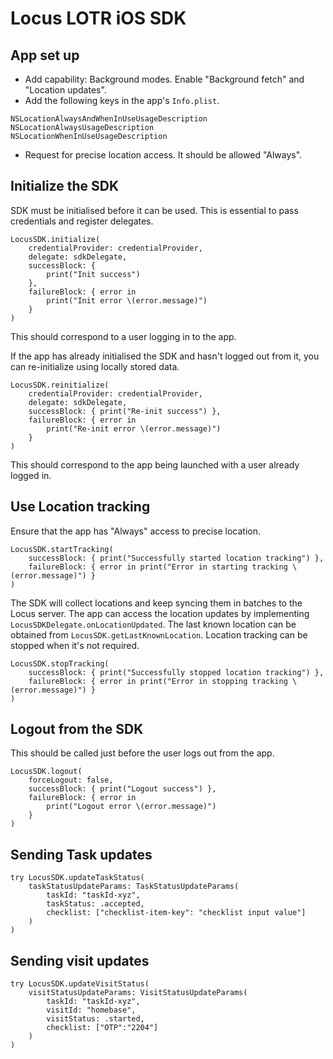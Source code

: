 # Locus LOTR iOS SDK

## App set up
 - Add capability: Background modes. Enable "Background fetch" and "Location updates".
 - Add the following keys in the app's `Info.plist`.
 ```
 NSLocationAlwaysAndWhenInUseUsageDescription
 NSLocationAlwaysUsageDescription
 NSLocationWhenInUseUsageDescription
 ```
 - Request for precise location access. It should be allowed "Always".

## Initialize the SDK
SDK must be initialised before it can be used. This is essential to pass credentials and register delegates.
```
LocusSDK.initialize(
    credentialProvider: credentialProvider,
    delegate: sdkDelegate,
    successBlock: {
        print("Init success")
    },
    failureBlock: { error in
        print("Init error \(error.message)")
    }
)
```
This should correspond to a user logging in to the app.

If the app has already initialised the SDK and hasn't logged out from it, you can re-initialize using locally stored data.
```
LocusSDK.reinitialize(
    credentialProvider: credentialProvider,
    delegate: sdkDelegate,
    successBlock: { print("Re-init success") },
    failureBlock: { error in
        print("Re-init error \(error.message)")
    }
)
```
This should correspond to the app being launched with a user already logged in.

## Use Location tracking
Ensure that the app has "Always" access to precise location.
```
LocusSDK.startTracking(
    successBlock: { print("Successfully started location tracking") },
    failureBlock: { error in print("Error in starting tracking \(error.message)") }
)
```
The SDK will collect locations and keep syncing them in batches to the Locus server.
The app can access the location updates by implementing `LocusSDKDelegate.onLocationUpdated`.
The last known location can be obtained from `LocusSDK.getLastKnownLocation`.
Location tracking can be stopped when it's not required.
```
LocusSDK.stopTracking(
    successBlock: { print("Successfully stopped location tracking") },
    failureBlock: { error in print("Error in stopping tracking \(error.message)") }
)

```

## Logout from the SDK
This should be called just before the user logs out from the app.
```
LocusSDK.logout(
    forceLogout: false,
    successBlock: { print("Logout success") },
    failureBlock: { error in
        print("Logout error \(error.message)")
    }
)
```

## Sending Task updates
```
try LocusSDK.updateTaskStatus(
    taskStatusUpdateParams: TaskStatusUpdateParams(
        taskId: "taskId-xyz",
        taskStatus: .accepted,
        checklist: ["checklist-item-key": "checklist input value"]
    )
)
```

## Sending visit updates
```
try LocusSDK.updateVisitStatus(
    visitStatusUpdateParams: VisitStatusUpdateParams(
        taskId: "taskId-xyz",
        visitId: "homebase",
        visitStatus: .started,
        checklist: ["OTP":"2204"]
    )
)
```
